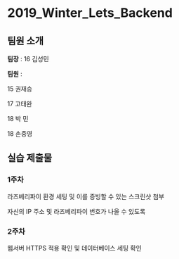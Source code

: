 # 2019_Winter_Lets_Backend

## 팀원 소개

**팀장** : 16 김성민

**팀원** :

15 권재승

17 고태완

18 박 민

18 손중영



## 실습 제출물

### 1주차

라즈베리파이 환경 세팅 및 이를 증빙할 수 있는 스크린샷 첨부

자신의 IP 주소 및 라즈베리파이 번호가 나올 수 있도록

### 2주차

웹서버 HTTPS 적용 확인 및 데이터베이스 세팅 확인